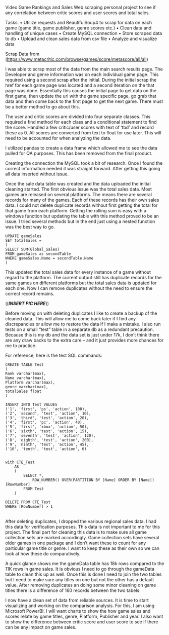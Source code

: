 Video Game Rankings and Sales
Web scraping personal project to see if any correlation between critic scores and user scores and total sales. 

Tasks:
•	Utilize requests and BeautifulSoup4 to scrap for data on each game (game title, game publisher, genre scores etc.) 
•	Clean data and handling of unique cases
•	Create MySQL connection
•	Store scraped data to db
•	Upload and clean sales data from csv file 
•	Analyze and visualize data

Scrap Data  from (https://www.metacritic.com/browse/games/score/metascore/all/all)

	
  I was able to scrap most of the data from the main search results page. The Developer and genre information was on each individual game page. This required using a second scrap after the initial. During the initial scrap the href for each game page was located and a second iteration on the that page was done. Essentially this causes the initial page to get data on the first game, then update the url with the game specific page, go grab that data and then come back to the first page to get the next game. There must be a better method to go about this. 
	
  The user and critic scores are divided into four separate classes. This required a find method for each class and a conditional statement to find the score. Handled a few critic/user scores with text of ‘tbd’ and record these as 0. All scores are converted from text to float for use later. This will need to be accounted for when analyzing the data.
	
  I utilized pandas to create a data frame which allowed me to see the data pulled for QA purposes. This has been removed from the final product.
  
  Creating the connection the MySQL took a bit of research. Once I found the correct information needed it was straight forward. After getting this going all data inserted without issue.
	
  Once the sale data table was created and the data uploaded the initial cleaning started. The first obvious issue was the total sales data. Most games are released on several platforms. The means there are several records for many of the games. Each of these records has their own sales data. I could not delete duplicate records without first getting the total for that game from each platform. Getting the rolling sum is easy with a windows function but updating the table with this method proved to be an issue. I tried several methods but in the end just using a nested function was the best way to go.
	
	UPDATE gameSales
	SET totalSales = 
	(
	SELECT SUM(Global_Sales)
	FROM gameSales as secondTable
	WHERE gameSales.Name = secondTable.Name
	)
	
  This updated the total sales data for every instance of a game without regard to the platform. The current output still has duplicate records for the same games on different platforms but the total sales data is updated for each one. Now I can remove duplicates without the need to ensure the correct record remains. 

((***INSERT PIC HERE***))

  Before moving on with deleting duplicates I like to create a backup of the cleaned data. This will allow me to come back later if I find any discrepancies or allow me to restore the data if I make a mistake. I also run tests on a small “test” table in a separate db as a redundant precaution.  Because this is my db and the data set is just under 17k, I don’t think there are any draw backs to the extra care – and it just provides more chances for me to practice. 

  For reference, here is the test SQL commands:
	
	CREATE TABLE Test
	(
	Rank varchar(max), 
	Name varchar(max), 
	Platform varchar(max), 
	genre varchar(max),
	totalSales float
	)

	INSERT INTO Test VALUES 
	('1', 'first', 'ps', 'action', 100),
	('2', 'second', 'test', 'action', 10),
	('3', 'third', 'test', 'action', 20),
	('4', 'first', 'pc', 'action', 40),
	('5', 'first', 'xbox', 'action', 50),
	('6', 'sixth', 'test', 'action', 15),
	('7', 'seventh', 'test', 'action', 120),
	('8', 'eighth', 'test', 'action', 200),
	('9', 'ninth', 'test', 'action', 45),
	('10', 'tenth', 'test', 'action', 6)


	with CTE_Test
		AS
		(
			SELECT *,
				ROW_NUMBER() OVER(PARTITION BY [Name] ORDER BY [Name]) [RowNumber]
			FROM Test
		)

	DELETE FROM CTE_Test
	WHERE [RowNumber] > 1

	
 	
  After deleting duplicates, I dropped the various regional sales data. I had this data for verification purposes. This data is not important to me for this project.
The final part for cleaning this data is to make sure all game collection sets are marked accordingly. Game collection sets have several older games in one package and I don’t want these to count for any particular game title or genre. I want to keep these as their own so we can look at how these do comparatively. 

  A quick glance shows me the gameData table has 18k rows compared to the 11K rows in game sales. It is obvious I need to go through the gameData table to clean this up as well. 
Once this is done I need to join the two tables but I need to make sure any titles on one but not the other has a default value. After removing duplicates an doing some minor cleaning on game titles there is a difference of 160 records between the two tabels. 


  I now have a clean set of data from reliable sources. It is time to start visualizing and working on the comparison analysis. For this, I am using Microsoft PowerBI. I will want charts to show the how game sales and scores relate by game titles, genre, Platform, Publisher and year. I also want to show the difference between critic score and user score to see if there can be any impact on game sales.
